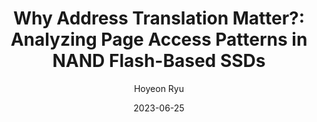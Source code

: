 ---
layout: publication_info  # FIXED! DO NOT CHANGE!
author: "Hoyeon Ryu"   # your name (do not specify the publication authors, please specify publication authors at "pub_authors")
title:  "Why Address Translation Matter?: Analyzing Page Access Patterns in NAND Flash-Based SSDs"  # publication title
date:   2023-06-25  # publication date (not the blog posting date...)

description: |  # provide a brief explanation of your work!
    TBD

params:
    pub_authors:  # publication authors
        - "/members/hyungjin_kim"
        - "/members/seokin_hong"

    pub_venue: "2023 International Technical Conference on Circuits/Systems, Computers, and Communications (ITC-CSCC)"  # full venue name (conference and journal name)

    pub_url: https://ieeexplore.ieee.org/abstract/document/10212538  # URL to get access to the publication (comment this line if you don't have publicaiton URL)
    pub_thumbnail: "thumbnail.png"  # image of the thumbnail (comment this line if you don't have any thumbnail to reveal)

    pub_abstract: |  # abstract of your publication
        The use of NAND Flash-based SSD is on the rise in various domains such as Enterprise, Data centers, Personal computers, and Automotive. However, the address translation in the FTL has been a major performance bottleneck in the SSD systems due to frequent accesses to the L2P (Logical to Physical) mapping table. In this paper, we analyze the access patterns of logical and physical pages across popular storage workloads to find any correlations between them. The results from this paper will help system architects and researchers to design efficient address translation mechanisms for large-capacity SSDs.

    pub_keywords:  # keywords of your publication
        - TBD

    # Publication Classes: choose one of the class specified below (see more details at "config.yaml")
    #   - ACC : Accelerator
    #   - MS  : Memory System
    #   - CA  : Computer Architecture
    #   - OS  : Operating Systems
    #   - NDP : Near Data Processing / Processing In Memory
    pub_class: "MS"  # choose any class of the publication
---